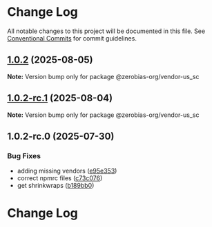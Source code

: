 # Change Log

All notable changes to this project will be documented in this file.
See [Conventional Commits](https://conventionalcommits.org) for commit guidelines.

## [1.0.2](https://github.com/zerobias-org/vendor/compare/@zerobias-org/vendor-us_sc@1.0.2-rc.1...@zerobias-org/vendor-us_sc@1.0.2) (2025-08-05)

**Note:** Version bump only for package @zerobias-org/vendor-us_sc





## [1.0.2-rc.1](https://github.com/zerobias-org/vendor/compare/@zerobias-org/vendor-us_sc@1.0.2-rc.0...@zerobias-org/vendor-us_sc@1.0.2-rc.1) (2025-08-04)

**Note:** Version bump only for package @zerobias-org/vendor-us_sc





## 1.0.2-rc.0 (2025-07-30)


### Bug Fixes

* adding missing vendors ([e95e353](https://github.com/zerobias-org/vendor/commit/e95e35309a1812973f4536f535eee460edc5414c))
* correct npmrc files ([c73c076](https://github.com/zerobias-org/vendor/commit/c73c0761e1e567cc0c2f0f8179725016d11caf8c))
* get shrinkwraps ([b189bb0](https://github.com/zerobias-org/vendor/commit/b189bb0cf53ad66427530ccc0eab7824527942d3))





# Change Log
